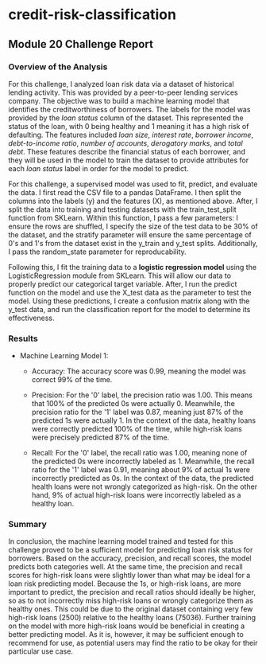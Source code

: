 # credit-risk-classification

## Module 20 Challenge Report

### Overview of the Analysis

For this challenge, I analyzed loan risk data via a dataset of historical lending activity. This was provided by a peer-to-peer lending services company. The objective was to build a machine learning model that identifies the creditworthiness of borrowers. The labels for the model was provided by the *loan status* column of the dataset. This represented the status of the loan, with 0 being healthy and 1 meaning it has a high risk of defaulting. The features included *loan size*, *interest rate*, *borrower income*, *debt-to-income ratio*, *number of accounts*, *derogatory marks*, and *total debt*. These features describe the financial status of each borrower, and they will be used in the model to train the dataset to provide attributes for each *loan status* label in order for the model to predict.

For this challenge, a supervised model was used to fit, predict, and evaluate the data. I first read the CSV file to a pandas DataFrame. I then split the columns into the labels (y) and the features (X), as mentioned above. After, I split the data into training and testing datasets with the train_test_split function from SKLearn. Within this function, I pass a few parameters: I ensure the rows are shuffled, I specify the size of the test data to be 30% of the dataset, and the stratify parameter will ensure the same percentage of 0's and 1's from the dataset exist in the y_train and y_test splits. Additionally, I pass the random_state parameter for reproducability.

Following this, I fit the training data to a __logistic regression model__ using the LogisticRegression module from SKLearn. This will allow our data to properly predict our categorical target variable. After, I run the predict function on the model and use the X_test data as the parameter to test the model. Using these predictions, I create a confusion matrix along with the y_test data, and run the classification report for the model to determine its effectiveness.

### Results

* Machine Learning Model 1:

    * Accuracy: The accuracy score was 0.99, meaning the model was correct 99% of the time.

    * Precision: For the '0' label, the precision ratio was 1.00. This means that 100% of the predicted 0s were actually 0. Meanwhile, the precision ratio for the '1' label was 0.87, meaning just 87% of the predicted 1s were actually 1. In the context of the data, healthy loans were correctly predicted 100% of the time, while high-risk loans were precisely predicted 87% of the time.

    * Recall: For the '0' label, the recall ratio was 1.00, meaning none of the predicted 0s were incorrectly labeled as 1. Meanwhile, the recall ratio for the '1' label was 0.91, meaning about 9% of actual 1s were incorrectly predicted as 0s. In the context of the data, the predicted health loans were not wrongly categorized as high-risk. On the other hand, 9% of actual high-risk loans were incorrectly labeled as a healthy loan.

### Summary

In conclusion, the machine learning model trained and tested for this challenge proved to be a sufficient model for predicting loan risk status for borrowers. Based on the accuracy, precision, and recall scores, the model predicts both categories well. At the same time, the precision and recall scores for high-risk loans were slightly lower than what may be ideal for a loan risk predicting model. Because the 1s, or high-risk loans, are more important to predict, the precision and recall ratios should ideally be higher, so as to not incorrectly miss high-risk loans or wrongly categorize them as healthy ones. This could be due to the original dataset containing very few high-risk loans (2500) relative to the healthy loans (75036). Further training on the model with more high-risk loans would be beneficial in creating a better predicting model. As it is, however, it may be sufficient enough to recommend for use, as potential users may find the ratio to be okay for their particular use case.
